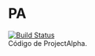 # PA
[![Build Status](https://travis-ci.com/cadox8/PA.svg?token=my8wXPsnzgtSyTetfaip&branch=master)](https://travis-ci.com/cadox8/PA)<br>
Código de ProjectAlpha.